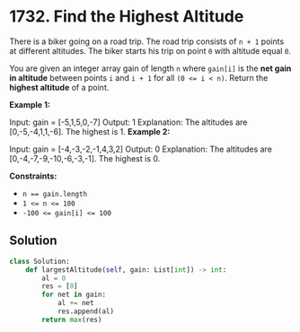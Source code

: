 # 1732. Find the Highest Altitude

There is a biker going on a road trip. The road trip consists of `n + 1` points at different altitudes. The biker starts his trip on point `0` with altitude equal `0`.

You are given an integer array gain of length `n` where `gain[i]` is the **net gain in altitude** between points `i` and `i + 1` for all `(0 <= i < n)`. Return the **highest altitude** of a point.


**Example 1:**

Input: gain = [-5,1,5,0,-7]
Output: 1
Explanation: The altitudes are [0,-5,-4,1,1,-6]. The highest is 1.
**Example 2:**

Input: gain = [-4,-3,-2,-1,4,3,2]
Output: 0
Explanation: The altitudes are [0,-4,-7,-9,-10,-6,-3,-1]. The highest is 0.
 

**Constraints:**

* `n == gain.length`
* `1 <= n <= 100`
* `-100 <= gain[i] <= 100`

## Solution
```python
class Solution:
    def largestAltitude(self, gain: List[int]) -> int:
        al = 0
        res = [0]
        for net in gain:
            al += net
            res.append(al)
        return max(res)
```
